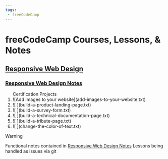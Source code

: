 ```yaml
---
tags:
 - freeCodeCamp
---
```

# freeCodeCamp Courses, Lessons, & Notes

## [Responsive Web Design](https://www.freecodecamp.org/learn/2022/responsive-web-design/)

### [Responsive Web Design Notes](./html_notes.html)
<ol>Certification Projects
<li>![Add Images to your website](add-images-to-your-website.txt)</li>
<li>![ ](build-a-product-landing-page.txt)</li>
<li>![ ](build-a-survey-form.txt)</li>
<li>![ ](build-a-technical-documentation-page.txt)</li>
<li>![ ](build-a-tribute-page.txt)</li>
<li>![ ](change-the-color-of-text.txt)</li>
</ol>

> [!warning]
> Functional notes contained in [Responsive Web Design Notes](./html_notes.html)
> Lessons being handled as issues via git